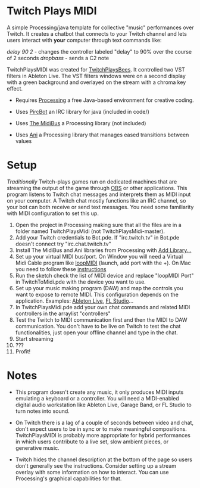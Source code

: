 # Twitch Plays MIDI

A simple Processing/java template for collective "music" performances over Twitch.
It creates a chatbot that connects to your Twitch channel and lets users interact with **your** computer through text commands like:

*delay 90 2* - changes the controller labeled "delay" to 90% over the course of 2 seconds
*dropbass* - sends a C2 note

TwitchPlaysMIDI was created for [TwitchPlaysBees](https://vimeo.com/439416461). It controlled two VST filters in Ableton Live. The VST filters windows were on a second display with a green background and overlayed on the stream with a chroma key effect. 

* Requires [Processing](https://processing.org/) a free Java-based environment for creative coding.

* Uses [PircBot](http://www.jibble.org/pircbot.php) an IRC library for java (included in code/)

* Uses [The MidiBus](http://www.smallbutdigital.com/projects/themidibus/) a Processing library (not included)

* Uses [Ani](http://www.looksgood.de/libraries/Ani/) a Processing library that manages eased transitions between values


# Setup

*Traditionally* Twitch-plays games run on dedicated machines that are streaming the output of the game through [OBS](https://obsproject.com/) or other applications. This program listens to Twitch chat messages and interprets them as MIDI input on your computer. A Twitch chat mostly functions like an IRC channel, so your bot can both receive or send text messages. You need some familiarity with MIDI configuration to set this up.

1. Open the project in Processing making sure that all the files are in a folder named TwitchPlaysMidi (not TwitchPlaysMidi-master).
2. Add your Twitch credentials to Bot.pde. If "irc.twitch.tv" in Bot.pde doesn't connect try "irc.chat.twitch.tv"
3. Install The MidiBus and Ani libraries from Processing with [Add Library...](https://github.com/processing/processing/wiki/How-to-Install-a-Contributed-Library)
4. Set up your virtual MIDI bus/port. On Window you will need a Virtual Midi Cable program like [loopMIDI](https://www.tobias-erichsen.de/software/loopmidi.html) (launch, add port with the +). On Mac you need to follow these [instructions](https://help.ableton.com/hc/en-us/articles/209774225-How-to-setup-a-virtual-MIDI-bus)
5. Run the sketch check the list of MIDI device and replace "loopMIDI Port" in TwitchToMidi.pde with the device you want to use.
6. Set up your music making program (DAW) and map the controls you want to expose to remote MIDI. This configuration depends on the application. Examples: [Ableton Live](https://help.ableton.com/hc/en-us/articles/360000038859-Making-custom-MIDI-Mappings), [FL Studio](https://www.youtube.com/watch?v=MtcZ2_6IG4c)...
7. In TwitchPlaysMidi.pde add your own chat commands and related MIDI controllers in the arraylist "controllers"
8. Test the Twitch to MIDI communication first and then the MIDI to DAW communication. You don't have to be live on Twitch to test the chat functionalities, just open your offline channel and type in the chat.
9. Start streaming 
10. ???
11. Profit!


# Notes

* This program doesn't create any music, it only produces MIDI inputs emulating a keyboard or a controller. You will need a MIDI-enabled digital audio workstation like Ableton Live, Garage Band, or FL Studio to turn notes into sound. 

* On Twitch there is a lag of a couple of seconds between video and chat, don't expect users to be in sync or to make meaningful compositions. TwitchPlaysMIDI is probably more appropriate for hybrid performances in which users contribute to a live set, slow ambient pieces, or generative music.

* Twitch hides the channel description at the bottom of the page so users don't generally see the instructions. Consider setting up a stream overlay with some information on how to interact. You can use Processing's graphical capabilities for that.
